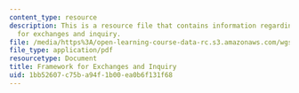 ```yaml
---
content_type: resource
description: This is a resource file that contains information regarding framework
  for exchanges and inquiry.
file: /media/https%3A/open-learning-course-data-rc.s3.amazonaws.com/wgs-693-gender-race-and-the-complexities-of-science-and-technology-a-problem-based-learning-experiment-spring-2009/1bb52607c75ba94f1b00ea0b6f131f68_MITWGS_693S09_tutor01.pdf
file_type: application/pdf
resourcetype: Document
title: Framework for Exchanges and Inquiry
uid: 1bb52607-c75b-a94f-1b00-ea0b6f131f68
---
```


